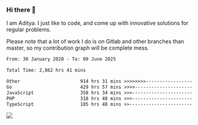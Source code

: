 ### Hi there 👋

I am Aditya. I just like to code, and come up with innovative solutions for regular problems.

Please note that a lot of work I do is on Gitlab and other branches than master, so my contribution graph will be complete mess.

<!--START_SECTION:waka-->

```txt
From: 30 January 2020 - To: 09 June 2025

Total Time: 2,862 hrs 41 mins

Other                      914 hrs 31 mins >>>>>>>>-----------------   31.95 %
Go                         429 hrs 57 mins >>>>---------------------   15.02 %
JavaScript                 358 hrs 34 mins >>>----------------------   12.53 %
PHP                        318 hrs 48 mins >>>----------------------   11.14 %
TypeScript                 185 hrs 48 mins >>-----------------------   06.49 %
```

<!--END_SECTION:waka-->

![](https://komarev.com/ghpvc/?username=BrainBuzzer)
